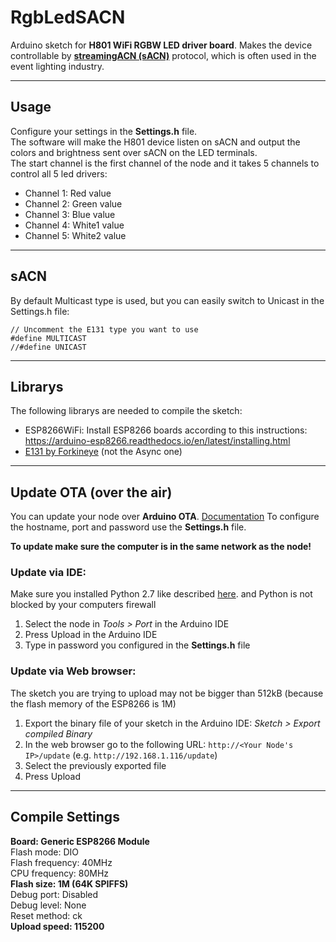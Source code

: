 # RgbLedSACN
Arduino sketch for **H801 WiFi RGBW LED driver board**. Makes the device controllable by [**streamingACN (sACN)**](https://en.wikipedia.org/wiki/Architecture_for_Control_Networks) protocol, which is often used in the event lighting industry.

---

## Usage
Configure your settings in the **Settings.h** file.  
The software will make the H801 device listen on sACN and output the colors and brightness sent over sACN on the LED terminals.  
The start channel is the first channel of the node and it takes 5 channels to control all 5 led drivers:  
- Channel 1: Red value
- Channel 2: Green value
- Channel 3: Blue value
- Channel 4: White1 value
- Channel 5: White2 value

---

## sACN

By default Multicast type is used, but you can easily switch to Unicast in the Settings.h file:
```
// Uncomment the E131 type you want to use
#define MULTICAST
//#define UNICAST
```

---

## Librarys

The following librarys are needed to compile the sketch:
  - ESP8266WiFi: Install ESP8266 boards according to this instructions: https://arduino-esp8266.readthedocs.io/en/latest/installing.html
  - [E131 by Forkineye](https://github.com/forkineye/E131) (not the Async one)

---
  
## Update OTA (over the air)

You can update your node over **Arduino OTA**. [Documentation](https://arduino-test.esp8266.com/Arduino/versions/2.0.0/doc/ota_updates/ota_updates.html#classic-ota-configuration)
To configure the hostname, port and password use the **Settings.h** file.

**To update make sure the computer is in the same network as the node!**

### Update via IDE:
Make sure you installed Python 2.7 like described [here](https://arduino-test.esp8266.com/Arduino/versions/2.0.0/doc/ota_updates/ota_updates.html#classic-ota-configuration). and Python is not blocked by your computers firewall
1. Select the node in *Tools > Port* in the Arduino IDE
2. Press Upload in the Arduino IDE
3. Type in password you configured in the **Settings.h** file

### Update via Web browser:
The sketch you are trying to upload may not be bigger than 512kB (because the flash memory of the ESP8266 is 1M)
1. Export the binary file of your sketch in the Arduino IDE: *Sketch > Export compiled Binary*
2. In the web browser go to the following URL: `http://<Your Node's IP>/update` (e.g. `http://192.168.1.116/update`)
3. Select the previously exported file
4. Press Upload

---
  
## Compile Settings
**Board: Generic ESP8266 Module**  
Flash mode: DIO  
Flash frequency: 40MHz  
CPU frequency: 80MHz  
**Flash size: 1M (64K SPIFFS)**  
Debug port: Disabled  
Debug level: None  
Reset method: ck  
**Upload speed: 115200**